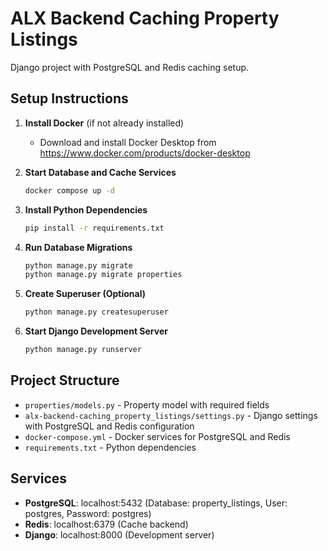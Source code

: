 # ALX Backend Caching Property Listings

Django project with PostgreSQL and Redis caching setup.

## Setup Instructions

1. **Install Docker** (if not already installed)
   - Download and install Docker Desktop from https://www.docker.com/products/docker-desktop

2. **Start Database and Cache Services**
   ```bash
   docker compose up -d
   ```

3. **Install Python Dependencies**
   ```bash
   pip install -r requirements.txt
   ```

4. **Run Database Migrations**
   ```bash
   python manage.py migrate
   python manage.py migrate properties
   ```

5. **Create Superuser (Optional)**
   ```bash
   python manage.py createsuperuser
   ```

6. **Start Django Development Server**
   ```bash
   python manage.py runserver
   ```

## Project Structure

- `properties/models.py` - Property model with required fields
- `alx-backend-caching_property_listings/settings.py` - Django settings with PostgreSQL and Redis configuration
- `docker-compose.yml` - Docker services for PostgreSQL and Redis
- `requirements.txt` - Python dependencies

## Services

- **PostgreSQL**: localhost:5432 (Database: property_listings, User: postgres, Password: postgres)
- **Redis**: localhost:6379 (Cache backend)
- **Django**: localhost:8000 (Development server)